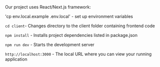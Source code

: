 Our project uses React/Next.js framework:

'cp env.local.example .env.local' - set up environment variables

`cd client`- Changes directory to the client folder containing frontend code

`npm install` - Installs project dependencies listed in package.json

`npm run dev` - Starts the development server

`http://localhost:3000` - The local URL where you can view your running application
